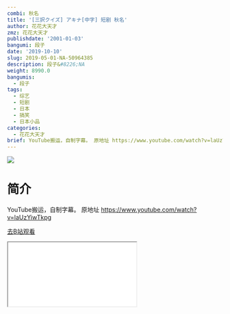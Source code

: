```yaml
---
combi: 秋名
title: '[三択クイズ] アキナ[中字] 短剧 秋名'
author: 花花大天才
zmz: 花花大天才
publishdate: '2001-01-03'
bangumi: 段子
date: '2019-10-10'
slug: 2019-05-01-NA-50964385
description: 段子&#8226;NA
weight: 8990.0
bangumis:
  - 段子
tags:
  - 综艺
  - 短剧
  - 日本
  - 搞笑
  - 日本小品
categories:
  - 花花大天才
brief: YouTube搬运，自制字幕。 原地址 https://www.youtube.com/watch?v=laUzYiwTkpg
---
```

![](https://raw.githubusercontent.com/tcgriffith/owaraisite/master/static/tmpimg/f88435348d5b086579613da75597c6268790438c.jpg.480.jpg)
# 简介  
YouTube搬运，自制字幕。
原地址 https://www.youtube.com/watch?v=laUzYiwTkpg  

[去B站观看](https://www.bilibili.com/video/av50964385/)
<div class ="resp-container"><iframe class="testiframe" src="//player.bilibili.com/player.html?aid=50964385"", scrolling="no", allowfullscreen="true" > </iframe></div> 
